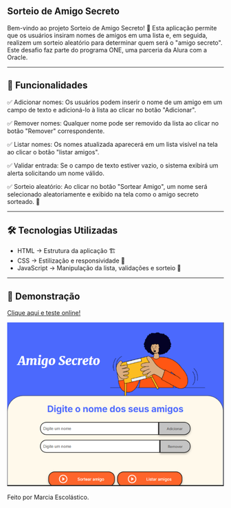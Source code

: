 ## Sorteio de Amigo Secreto

Bem-vindo ao projeto Sorteio de Amigo Secreto! 🎉 Esta aplicação permite que os usuários insiram nomes de amigos em uma lista e, em seguida, realizem um sorteio aleatório para determinar quem será o "amigo secreto". Este desafio faz parte do programa ONE, uma parceria da Alura com a Oracle.

---

## 🚀 Funcionalidades

✅ Adicionar nomes: Os usuários podem inserir o nome de um amigo em um campo de texto e adicioná-lo à lista ao clicar no botão "Adicionar".

✅ Remover nomes: Qualquer nome pode ser removido da lista ao clicar no botão "Remover" correspondente.

✅ Listar nomes: Os nomes atualizada aparecerá em um lista visível na tela ao clicar o botão "listar amigos".

✅ Validar entrada: Se o campo de texto estiver vazio, o sistema exibirá um alerta solicitando um nome válido.

✅ Sorteio aleatório: Ao clicar no botão "Sortear Amigo", um nome será selecionado aleatoriamente e exibido na tela como o amigo secreto sorteado. 🎲

---

## 🛠️ Tecnologias Utilizadas

- HTML → Estrutura da aplicação 🏗️
- CSS → Estilização e responsividade 🎨
- JavaScript → Manipulação da lista, validações e sorteio 🧠

---

## 🌟 Demonstração

[Clique aqui e teste online!](https://mescola.github.io/challenge-amigo-secreto_pt/)

![](./assets/screenshot.png)


Feito por Marcia Escolástico.
